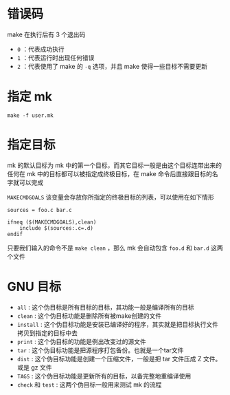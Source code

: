 # 错误码
make 在执行后有 3 个退出码
- `0` ：代表成功执行
- `1` ：代表运行时出现任何错误
- `2` ：代表使用了 make 的 `-q` 选项，并且 make 使得一些目标不需要更新

# 指定 mk
`make -f user.mk`

# 指定目标
mk 的默认目标为 mk 中的第一个目标，而其它目标一般是由这个目标连带出来的
任何在 mk 中的目标都可以被指定成终极目标，在 make 命令后直接跟目标的名字就可以完成

`MAKECMDGOALS`
该变量会存放你所指定的终极目标的列表，可以使用在如下情形
```
sources = foo.c bar.c

ifneq ($(MAKECMDGOALS),clean)
	include $(sources:.c=.d)
endif
```

只要我们输入的命令不是 `make clean` ，那么 mk 会自动包含 `foo.d` 和 `bar.d` 这两个文件

# GNU 目标
- `all` : 这个伪目标是所有目标的目标，其功能一般是编译所有的目标
- `clean` : 这个伪目标功能是删除所有被make创建的文件
- `install` : 这个伪目标功能是安装已编译好的程序，其实就是把目标执行文件拷贝到指定的目标中去
- `print` : 这个伪目标的功能是例出改变过的源文件
- `tar` : 这个伪目标功能是把源程序打包备份。也就是一个tar文件
- `dist` : 这个伪目标功能是创建一个压缩文件，一般是把 tar 文件压成 Z 文件。或是 gz 文件
- `TAGS` : 这个伪目标功能是更新所有的目标，以备完整地重编译使用
- `check` 和 `test` : 这两个伪目标一般用来测试 mk 的流程